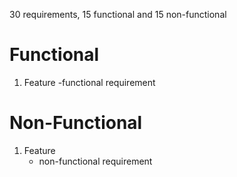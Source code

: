30 requirements, 15 functional and 15 non-functional


# Functional 

1. Feature
    -functional requirement


# Non-Functional

1. Feature
   - non-functional requirement 
